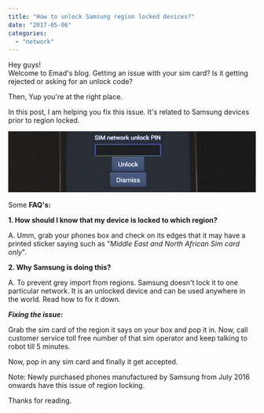 ```yaml
---
title: "How to unlock Samsung region locked devices?"
date: "2017-05-06"
categories: 
  - "network"
---
```


Hey guys!  
Welcome to Emad's blog. Getting an issue with your sim card? Is it getting rejected or asking for an unlock code?

Then, Yup you're at the right place.

In this post, I am helping you fix this issue. It's related to Samsung devices prior to region locked.

  

[![](images/SIM-Network-Unlock-PIN.jpg)](http://cellfservices.com/blog/wp-content/uploads/2013/10/SIM-Network-Unlock-PIN.jpg)

  

Some **FAQ's:**

**1\. How should I know that my device is locked to which region?**

A. Umm, grab your phones box and check on its edges that it may have a printed sticker saying such as "_Middle East and North African Sim card only_".

  

**2\. Why Samsung is doing this?**

A. To prevent grey import from regions. Samsung doesn't lock it to one particular network. It is an unlocked device and can be used anywhere in the world. Read how to fix it down.

  

  

**_Fixing the issue:_**

Grab the sim card of the region it says on your box and pop it in. Now, call customer service toll free number of that sim operator and keep talking to robot till 5 minutes.

Now, pop in any sim card and finally it get accepted.

Note: Newly purchased phones manufactured by Samsung from July 2016 onwards have this issue of region locking.

  

Thanks for reading.
